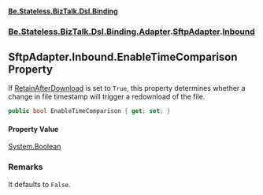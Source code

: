 #### [Be.Stateless.BizTalk.Dsl.Binding](README.md 'README')
### [Be.Stateless.BizTalk.Dsl.Binding.Adapter](Be.Stateless.BizTalk.Dsl.Binding.Adapter.md 'Be.Stateless.BizTalk.Dsl.Binding.Adapter').[SftpAdapter](SftpAdapter.md 'Be.Stateless.BizTalk.Dsl.Binding.Adapter.SftpAdapter').[Inbound](SftpAdapter.Inbound.md 'Be.Stateless.BizTalk.Dsl.Binding.Adapter.SftpAdapter.Inbound')

## SftpAdapter.Inbound.EnableTimeComparison Property

If [RetainAfterDownload](SftpAdapter.Inbound.RetainAfterDownload.md 'Be.Stateless.BizTalk.Dsl.Binding.Adapter.SftpAdapter.Inbound.RetainAfterDownload') is set to `True`, this property determines whether a change in file
timestamp will trigger a redownload of the file.

```csharp
public bool EnableTimeComparison { get; set; }
```

#### Property Value
[System.Boolean](https://docs.microsoft.com/en-us/dotnet/api/System.Boolean 'System.Boolean')

### Remarks
It defaults to `False`.